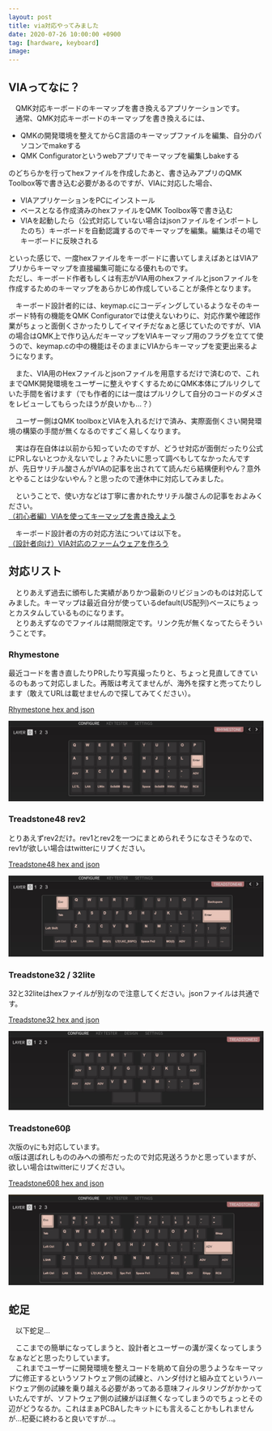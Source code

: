 ```yaml
---
layout: post
title: via対応やってみました
date: 2020-07-26 10:00:00 +0900
tag: [hardware, keyboard]
image: 
---
```


## VIAってなに？

　QMK対応キーボードのキーマップを書き換えるアプリケーションです。  
　通常、QMK対応キーボードのキーマップを書き換えるには、  

- QMKの開発環境を整えてからC言語のキーマップファイルを編集、自分のパソコンでmakeする
- QMK Configuratorというwebアプリでキーマップを編集しbakeする

のどちらかを行ってhexファイルを作成したあと、書き込みアプリのQMK Toolbox等で書き込む必要があるのですが、VIAに対応した場合、  

- VIAアプリケーションをPCにインストール
- ベースとなる作成済みのhexファイルをQMK Toolbox等で書き込む
- VIAを起動したら（公式対応していない場合はjsonファイルをインポートしたのち）キーボードを自動認識するのでキーマップを編集。編集はその場でキーボードに反映される

といった感じで、一度hexファイルをキーボードに書いてしまえばあとはVIAアプリからキーマップを直接編集可能になる優れものです。  
ただし、キーボード作者もしくは有志がVIA用のhexファイルとjsonファイルを作成するためのキーマップをあらかじめ作成していることが条件となります。  

　キーボード設計者的には、keymap.cにコーディングしているようなそのキーボード特有の機能をQMK Configuratorでは使えないわりに、対応作業や確認作業がちょっと面倒くさかったりしてイマイチだなぁと感じていたのですが、VIAの場合はQMK上で作り込んだキーマップをVIAキーマップ用のフラグを立てて使うので、keymap.cの中の機能はそのままにVIAからキーマップを変更出来るようになります。

　また、VIA用のHexファイルとjsonファイルを用意するだけで済むので、これまでQMK開発環境をユーザーに整えやすくするためにQMK本体にプルリクしていた手間を省けます（でも作者的には一度はプルリクして自分のコードのダメさをレビューしてもらったほうが良いかも…？）

　ユーザー側はQMK toolboxとVIAを入れるだけで済み、実際面倒くさい開発環境の構築の手間が無くなるのですごく易しくなります。  

　実は存在自体は以前から知っていたのですが、どうせ対応が面倒だったり公式にPRしないとつかえないでしょ？みたいに思って調べもしてなかったんですが、先日サリチル酸さんがVIAの記事を出されてて読んだら結構便利やん？意外とやることは少ないやん？と思ったので連休中に対応してみました。  

　ということで、使い方などは丁寧に書かれたサリチル酸さんの記事をおよみください。  
[（初心者編）VIAを使ってキーマップを書き換えよう](https://salicylic-acid3.hatenablog.com/entry/via-manual)

　キーボード設計者の方の対応方法については以下を。  
[（設計者向け）VIA対応のファームウェアを作ろう](https://salicylic-acid3.hatenablog.com/entry/via-support)

## 対応リスト

　とりあえず過去に頒布した実績がありかつ最新のリビジョンのものは対応してみました。キーマップは最近自分が使っているdefault(US配列)ベースにちょっとカスタムしているものになります。  
　とりあえずなのでファイルは期間限定です。リンク先が無くなってたらそういうことです。  

### Rhymestone

最近コードを書き直したりPRしたり写真撮ったりと、ちょっと見直してきているのもあって対応しました。再販は考えてませんが、海外を探すと売ってたりします（敢えてURLは載せませんので探してみてください）。  

[Rhymestone hex and json](https://drive.google.com/file/d/1mWxFfMBXfMIeIO63UFZAvbzZFwOLTGM5/view?usp=sharing)  

![img](/assets/photos/via_rs_01.jpg)  

### Treadstone48 rev2

とりあえずrev2だけ。rev1とrev2を一つにまとめられそうになさそうなので、rev1が欲しい場合はtwitterにリプください。  

[Treadstone48 hex and json](https://drive.google.com/file/d/1yepdyliOKARiSLDqLJn1XScemyemXTvA/view?usp=sharing)  

![img](/assets/photos/via_ts48r2_01.jpg)  

### Treadstone32 / 32lite

32と32liteはhexファイルが別なので注意してください。jsonファイルは共通です。  

[Treadstone32 hex and json](https://drive.google.com/file/d/18WXRdKAcKxy4h4aVAJUJYI28Z0Z8kbxn/view?usp=sharing)  

![img](/assets/photos/via_ts32_01.jpg)  

### Treadstone60β

次版のγにも対応しています。  
α版は選ばれしもののみへの頒布だったので対応見送ろうかと思っていますが、欲しい場合はtwitterにリプください。  

[Treadstone60β hex and json](https://drive.google.com/file/d/1JeW5edUm1cAlcQXy9B9frmpbzyPHl0y5/view?usp=sharing)  

![img](/assets/photos/via_ts60_01.jpg)  

## 蛇足

　以下蛇足…  

　ここまでの簡単になってしまうと、設計者とユーザーの溝が深くなってしまうなぁなどと思ったりしています。  
　これまでユーザーに開発環境を整えコードを眺めて自分の思うようなキーマップに修正するというソフトウェア側の試練と、ハンダ付けと組み立てというハードウェア側の試練を乗り越える必要があってある意味フィルタリングがかかっていたんですが、ソフトウェア側の試練がほぼ無くなってしまうのでちょっとその辺がどうなるか。これはまぁPCBAしたキットにも言えることかもしれませんが…杞憂に終わると良いですが…。  

